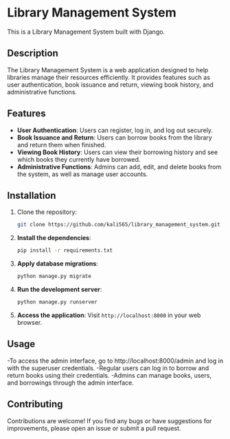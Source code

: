 # Library Management System

This is a Library Management System built with Django.

## Description

The Library Management System is a web application designed to help libraries manage their resources efficiently. It provides features such as user authentication, book issuance and return, viewing book history, and administrative functions.

## Features

- **User Authentication**: Users can register, log in, and log out securely.
- **Book Issuance and Return**: Users can borrow books from the library and return them when finished.
- **Viewing Book History**: Users can view their borrowing history and see which books they currently have borrowed.
- **Administrative Functions**: Admins can add, edit, and delete books from the system, as well as manage user accounts.

## Installation

1. Clone the repository:

   ```bash
   git clone https://github.com/kali565/library_management_system.git


2. **Install the dependencies**:
    ```bash
    pip install -r requirements.txt
    ```

3. **Apply database migrations**:
    ```bash
    python manage.py migrate
    ```

4. **Run the development server**:
    ```bash
    python manage.py runserver
    ```

5. **Access the application**:
    Visit `http://localhost:8000` in your web browser.

## Usage
-To access the admin interface, go to http://localhost:8000/admin and log in with the superuser credentials.
-Regular users can log in to borrow and return books using their credentials.
-Admins can manage books, users, and borrowings through the admin interface.

## Contributing
Contributions are welcome! If you find any bugs or have suggestions for improvements, please open an issue or submit a pull request.
   
